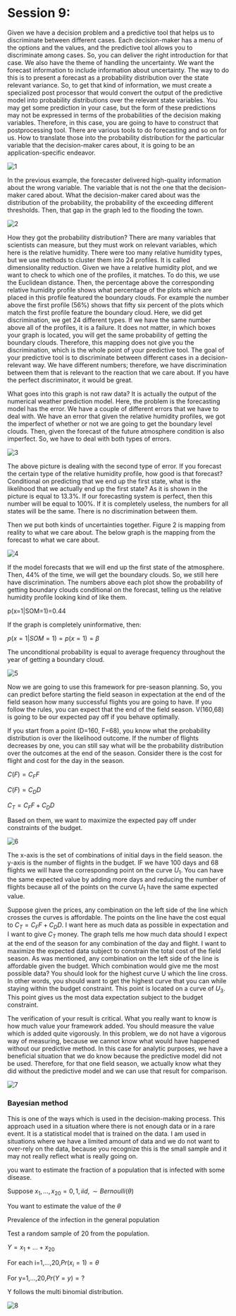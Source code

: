 # Session 9:

Given we have a decision problem and a predictive tool that helps us to discriminate between different cases. Each decision-maker has a menu of the options and the values, and the predictive tool allows you to discriminate among cases. So, you can deliver the right introduction for that case. We also have the theme of handling the uncertainty. We want the forecast information to include information about uncertainty. The way to do this is to present a forecast as a probability distribution over the state relevant variance. So, to get that kind of information, we must create a specialized post processor that would convert the output of the predictive model into probability distributions over the relevant state variables. You may get some prediction in your case, but the form of these predictions may not be expressed in terms of the probabilities of the decision making variables. Therefore, in this case, you are going to have to construct that postprocessing tool. There are various tools to do forecasting and so on for us. How to translate those into the probability distribution for the particular variable that the decision-maker cares about, it is going to be an application-specific endeavor.  

![1](Picturs/pic_23.png)

 In the previous example, the forecaster delivered high-quality information about the wrong variable. The variable that is not the one that the decision-maker cared about. What the decision-maker cared about was the distribution of the probability, the probability of the exceeding different thresholds. Then, that gap in the graph led to the flooding the town.

![2](Picturs/Pic_24.PNG)

How they got the probability distribution? There are many variables that scientists can measure, but they must work on relevant variables, which here is the relative humidity. There were too many relative humidity types, but we use methods to cluster them into 24 profiles. It is called dimensionality reduction. Given we have a relative humidity plot, and we want to check to which one of the profiles, it matches. To do this, we use the Euclidean distance. Then, the percentage above the corresponding relative humidity profile shows what percentage of the plots which are placed in this profile featured the boundary clouds. For example the number above the first profile (56%) shows that fifty six percent of the plots which match the first profile feature the boundary cloud.
Here, we did get discrimination, we get 24 different types. If we have the same number above all of the profiles, it is a failure. It does not matter, in which boxes your graph is located, you will get the same probability of getting the boundary clouds. Therefore, this mapping does not give you the discrimination, which is the whole point of your predictive tool. The goal of your predictive tool is to discriminate between different cases in a decision-relevant way.  We have different numbers; therefore, we have discrimination between them that is relevant to the reaction that we care about. If you have the perfect discriminator, it would be great.


What goes into this graph is not raw data? It is actually the output of the numerical weather prediction model. Here, the problem is the forecasting model has the error. We have a couple of different errors that we have to deal with. We have an error that given the relative humidity profiles, we got the imperfect of whether or not we are going to get the boundary level clouds. Then, given the forecast of the future atmosphere condition is also imperfect. So, we have to deal with both types of errors. 

![3](Picturs/Pic_25.PNG)

The above picture is dealing with the second type of error. If you forecast the certain type of the relative humidity profile, how good is that forecast? Conditional on predicting that we end up the first state, what is the likelihood that we actually end up the first state? As it is shown in the picture is equal to 13.3%. If our forecasting system is perfect, then this number will be equal to 100%. If it is completely useless, the numbers for all states will be the same. There is no discrimination between them. 

Then we put both kinds of uncertainties together. Figure 2 is mapping from reality to what we care about. The below graph is the mapping from the forecast to what we care about.

![4](Picturs/pic_26.PNG)

If the model forecasts that we will end up the first state of the atmosphere. Then, 44% of the time, we will get the boundary clouds. So, we still here have discrimination. The numbers above each plot show the probability of getting boundary clouds conditional on the forecast, telling us the relative humidity profile looking kind of like them. 

p(x=1|SOM=1)=0.44

If the graph is completely uninformative, then:

$p(x=1|SOM=1)=p(x=1)=\beta$

The unconditional probability is equal to average frequency throughout the year of getting a boundary cloud.

![5](Picturs/pic_27.PNG)

Now we are going to use this framework for pre-season planning. So, you can predict before starting the field season in expectation at the end of the field season how many successful flights you are going to have. If you follow the rules, you can expect that the end of the field season. V(160,68) is going to be our expected pay off if you behave optimally. 

If you start from a point (D=160, F=68), you know what the probability distribution is over the likelihood outcome. If the number of flights decreases by one, you can still say what will be the probability distribution over the outcomes at the end of the season. Consider there is the cost for flight and cost for the day in the season. 

$C(F)=C_{F}F$

$C(F)=C_{D}D$

$C_{T}=C_{F}F+C_{D}D$

Based on them, we want to maximize the expected pay off under constraints of the budget.

![6](Picturs/pic_28.PNG)


The x-axis is the set of combinations of initial days in the field season.  the y-axis is the number of flights in the budget.  IF we have 100 days and 68 flights we will have the corresponding point on the curve $U_{1}$. You can have the same expected value by adding more days and reducing the number of flights because all of the points on the curve $U_{1}$ have the same expected value. 

Suppose given the prices, any combination on the left side of the line which crosses the curves is affordable. The points on the line have the cost equal to $C_{T}=C_{F}F+C_{D}D$. I want here as much data as possible in expectation and I want to give $C_{T}$ money. The graph tells me how much data should I expect at the end of the season for any combination of the day and flight. I want to maximize the expected data subject to constrain the total cost of the field season. As was mentioned, any combination on the left side of the line is affordable given the budget. Which combination would give me the most possible data? You should look for the highest curve U which the line cross. In other words, you should want to get the highest curve that you can while staying within the budget constraint. This point is located on a curve of $U_{3}$. This point gives us the most data expectation subject to the budget constraint.

The verification of your result is critical. What you really want to know is how much value your framework added. You should measure the value which is added quite vigorously. In this problem, we do not have a vigorous way of measuring, because we cannot know what would have happened without our predictive method. In this case for analytic purposes, we have a beneficial situation that we do know because the predictive model did not be used. Therefore, for that one field season, we actually know what they did without the predictive model and we can use that result for comparison. 

![7](Picturs/pic_29.PNG)

### Bayesian method

This is one of the ways which is used in the decision-making process. This approach used in a situation where there is not enough data or in a rare event. It is a statistical model that is trained on the data. I am used in situations where we have a limited amount of data and we do not want to over-rely on the data, because you recognize this is the small sample and it may not really reflect what is really going on. 

you want to estimate the fraction of a population that is infected with some disease.

Suppose $x_{1}, ... , x_{20}=0,1,iid, \sim Bernoulli (\theta)$

You want to estimate the value of the $\theta$

Prevalence of the infection in the general population

Test a random sample of $20$ from the population. 

$Y= x_{1}+ ... +x_{20}$ 

For each i=1,...,20,$Pr(x_{i}=1)=\theta$

For y=1,...,20,$Pr(Y=y)=?$

Y follows the multi binomial distribution. 

![8](Picturs/pic_30.PNG)


